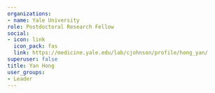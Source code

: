 ```yaml
---
organizations:
- name: Yale University
role: Postdoctoral Research Fellow
social:
- icon: link
  icon_pack: fas
  link: https://medicine.yale.edu/lab/cjohnson/profile/hong_yan/
superuser: false
title: Yan Hong
user_groups:
- Leader
---
```


